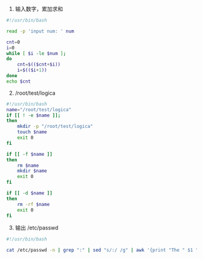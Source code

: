 1. 输入数字，累加求和

```bash
#!/usr/bin/bash

read -p 'input num: ' num

cnt=0
i=0
while [ $i -le $num ];
do
    cnt=$(($cnt+$i))
    i=$(($i+1))
done
echo $cnt
```

2. /root/test/logica 

```bash
#!/usr/bin/bash
name="/root/test/logica"
if [[ ! -e $name ]];
then
    mkdir -p "/root/test/logica"
    touch $name
    exit 0
fi

if [[ -f $name ]]
then
    rm $name
    mkdir $name
    exit 0
fi

if [[ -d $name ]]
then
    rm -rf $name
    exit 0
fi
```
3. 输出 /etc/passwd

```bash
#!/usr/bin/bash

cat /etc/passwd -n | grep ":" | sed "s/:/ /g" | awk '{print "The " $1 " account is " $2}'
```
